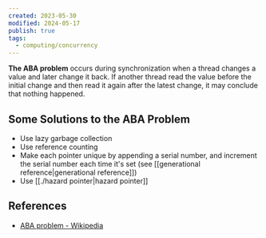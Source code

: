 ```yaml
---
created: 2023-05-30
modified: 2024-05-17
publish: true
tags:
  - computing/concurrency
---
```



**The ABA problem** occurs during synchronization when a thread changes a value and later change it back. If another thread read the value before the initial change and then read it again after the latest change, it may conclude that nothing happened.

## Some Solutions to the ABA Problem
-  Use lazy garbage collection
- Use reference counting
- Make each pointer unique by appending a serial number, and increment the serial number each time it's set (see [[generational reference|generational reference]])
- Use [[./hazard pointer|hazard pointer]]

## References
- [ABA problem - Wikipedia](https://en.wikipedia.org/wiki/ABA_problem)